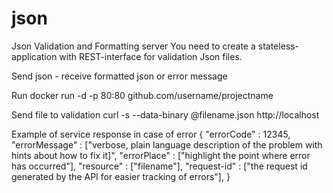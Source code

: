# json
Json Validation and Formatting server You need to create a stateless-application with REST-interface for validation Json files.

Send json - receive formatted json or error message

Run docker run -d -p 80:80 github.com/username/projectname

Send file to validation curl -s --data-binary @filename.json http://localhost

Example of service response in case of error { "errorCode" : 12345, "errorMessage" : ["verbose, plain language description of the problem with hints about how to fix it]", "errorPlace" : ["highlight the point where error has occurred"], "resource" : ["filename"], "request-id" : ["the request id generated by the API for easier tracking of errors"], }
